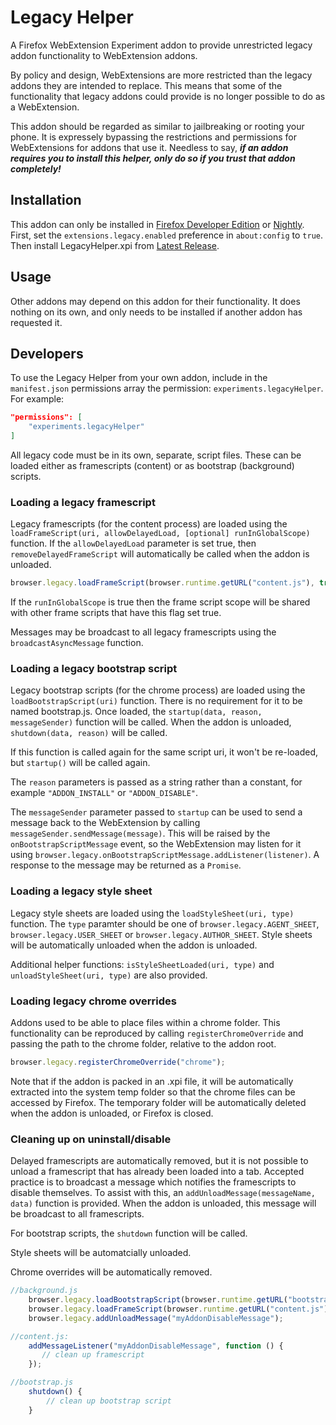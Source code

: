 # Legacy Helper
A Firefox WebExtension Experiment addon to provide unrestricted legacy addon functionality to WebExtension addons.

By policy and design, WebExtensions are more restricted than the legacy addons they are intended to replace. This means that some of the functionality that legacy addons could provide is no longer possible to do as a WebExtension.

This addon should be regarded as similar to jailbreaking or rooting your phone. It is expressely bypassing the restrictions and permissions for WebExtensions for addons that use it. Needless to say, **_if an addon requires you to install this helper, only do so if you trust that addon completely!_**

## Installation
This addon can only be installed in [Firefox Developer Edition](https://developer.mozilla.org/en-US/Firefox/Developer_Edition) or [Nightly](https://nightly.mozilla.org/). First, set the `extensions.legacy.enabled` preference in `about:config` to `true`. Then install LegacyHelper.xpi from [Latest Release](https://github.com/AlexVallat/LegacyHelper/releases/latest).

## Usage
Other addons may depend on this addon for their functionality. It does nothing on its own, and only needs to be installed if another addon has requested it.

## Developers
To use the Legacy Helper from your own addon, include in the `manifest.json` permissions array the permission: `experiments.legacyHelper`. For example:

```JSON
"permissions": [
	"experiments.legacyHelper"
]
```


All legacy code must be in its own, separate, script files. These can be loaded either as framescripts (content) or as bootstrap (background) scripts.

### Loading a legacy framescript
Legacy framescripts (for the content process) are loaded using the `loadFrameScript(uri, allowDelayedLoad, [optional] runInGlobalScope)` function. If the `allowDelayedLoad` parameter is set true, then `removeDelayedFrameScript` will automatically be called when the addon is unloaded.

```JavaScript
browser.legacy.loadFrameScript(browser.runtime.getURL("content.js"), true);
```

If the `runInGlobalScope` is true then the frame script scope will be shared with other frame scripts that have this flag set true.

Messages may be broadcast to all legacy framescripts using the `broadcastAsyncMessage` function.

### Loading a legacy bootstrap script
Legacy bootstrap scripts (for the chrome process) are loaded using the `loadBootstrapScript(uri)` function. There is no requirement for it to be named bootstrap.js. Once loaded, the `startup(data, reason, messageSender)` function will be called. When the addon is unloaded, `shutdown(data, reason)` will be called.

If this function is called again for the same script uri, it won't be re-loaded, but `startup()` will be called again.

The `reason` parameters is passed as a string rather than a constant, for example `"ADDON_INSTALL"` or `"ADDON_DISABLE"`.

The `messageSender` parameter passed to `startup` can be used to send a message back to the WebExtension by calling `messageSender.sendMessage(message)`. This will be raised by the `onBootstrapScriptMessage` event, so the WebExtension may listen for it using `browser.legacy.onBootstrapScriptMessage.addListener(listener)`. A response to the message may be returned as a `Promise`.

### Loading a legacy style sheet
Legacy style sheets are loaded using the  `loadStyleSheet(uri, type)` function. The `type` paramter should be one of `browser.legacy.AGENT_SHEET`, `browser.legacy.USER_SHEET` or `browser.legacy.AUTHOR_SHEET`. Style sheets will be automatically unloaded when the addon is unloaded.

Additional helper functions: `isStyleSheetLoaded(uri, type)` and `unloadStyleSheet(uri, type)` are also provided.

### Loading legacy chrome overrides
Addons used to be able to place files within a chrome folder. This functionality can be reproduced by calling `registerChromeOverride` and passing the path to the chrome folder, relative to the addon root.

```JavaScript
browser.legacy.registerChromeOverride("chrome");
```

Note that if the addon is packed in an .xpi file, it will be automatically extracted into the system temp folder so that the chrome files can be accessed by Firefox. The temporary folder will be automatically deleted when the addon is unloaded, or Firefox is closed.

### Cleaning up on uninstall/disable
Delayed framescripts are automatically removed, but it is not possible to unload a framescript that has already been loaded into a tab. Accepted practice is to broadcast a message which notifies the framescripts to disable themselves. To assist with this, an `addUnloadMessage(messageName, data)` function is provided. When the addon is unloaded, this message will be broadcast to all framescripts.

For bootstrap scripts, the `shutdown` function will be called.

Style sheets will be automatcially unloaded.

Chrome overrides will be automatically removed.

```JavaScript
//background.js
    browser.legacy.loadBootstrapScript(browser.runtime.getURL("bootstrap.js"));
    browser.legacy.loadFrameScript(browser.runtime.getURL("content.js"), true);    
    browser.legacy.addUnloadMessage("myAddonDisableMessage");

//content.js:
    addMessageListener("myAddonDisableMessage", function () {
       // clean up framescript 
    });

//bootstrap.js
    shutdown() {
        // clean up bootstrap script
    }
```
